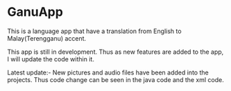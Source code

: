 # GanuApp
This is a language app that have a translation from English to Malay(Terengganu) accent.

This app is still in development. Thus as new features are added to the app, I will update the code within it.

Latest update:- New pictures and audio files have been added into the projects. Thus code change can be seen in the java code and the xml code. 
